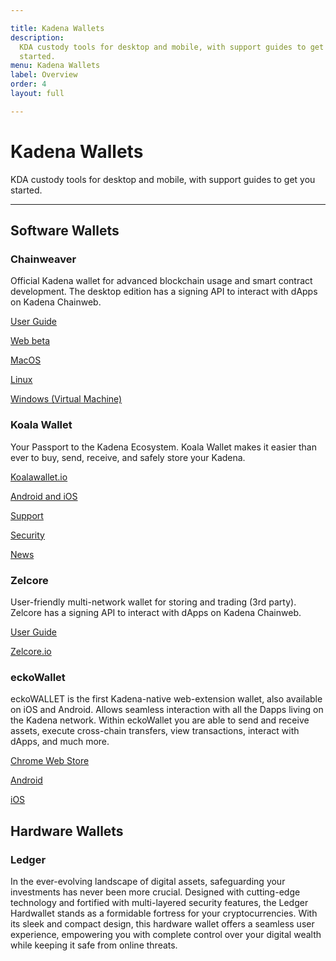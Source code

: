 ```yaml
---

title: Kadena Wallets
description:
  KDA custody tools for desktop and mobile, with support guides to get you
  started.
menu: Kadena Wallets
label: Overview
order: 4
layout: full

---
```

# Kadena Wallets

KDA custody tools for desktop and mobile, with support guides to get you
started.

***

## Software Wallets

### Chainweaver

Official Kadena wallet for advanced blockchain usage and smart contract
development. The desktop edition has a signing API to interact with dApps on
Kadena Chainweb.

[User Guide](/kadena/wallets/chainweaver)

[Web beta](https://chainweaver.kadena.network)

[MacOS](https://github.com/kadena-io/chainweaver/releases/download/v2.2.3/kadena-chainweaver-mac-2.2.3.0.zip)

[Linux](https://github.com/kadena-io/chainweaver/releases/download/v2.2.3/kadena-chainweaver-linux-2.2.3.0.deb)

[Windows (Virtual Machine)](https://github.com/kadena-io/chainweaver/releases/download/v2.2.3/kadena-chainweaver-vm.2.2.3.0.ova)

### Koala Wallet

Your Passport to the Kadena Ecosystem. Koala Wallet makes it easier than ever to
buy, send, receive, and safely store your Kadena.

[Koalawallet.io](https://koalawallet.io)

[Android and iOS](https://koalawallet.io/download)

[Support](https://support.koalawallet.io/hc/en-us)

[Security](https://koalawallet.io/security)

[News](https://koalawallet.io/news)

### Zelcore

User-friendly multi-network wallet for storing and trading (3rd party). Zelcore
has a signing API to interact with dApps on Kadena Chainweb.

[User Guide](https://babening.io/zelcore-guide)

[Zelcore.io](https://zelcore.io)

### eckoWallet

eckoWALLET is the first Kadena-native web-extension wallet, also available on
iOS and Android. Allows seamless interaction with all the Dapps living on the
Kadena network. Within eckoWallet you are able to send and receive assets,
execute cross-chain transfers, view transactions, interact with dApps, and much
more.

[Chrome Web Store](https://chrome.google.com/webstore/detail/eckowallet/bofddndhbegljegmpmnlbhcejofmjgbn)

[Android](https://play.google.com/store/apps/details?id=com.xwallet.mobile)

[iOS](https://apps.apple.com/us/app/x-wallet-by-kaddex/id1632056372)

## Hardware Wallets

### Ledger

In the ever-evolving landscape of digital assets, safeguarding your investments
has never been more crucial. Designed with cutting-edge technology and fortified
with multi-layered security features, the Ledger Hardwallet stands as a
formidable fortress for your cryptocurrencies. With its sleek and compact
design, this hardware wallet offers a seamless user experience, empowering you
with complete control over your digital wealth while keeping it safe from online
threats.

    